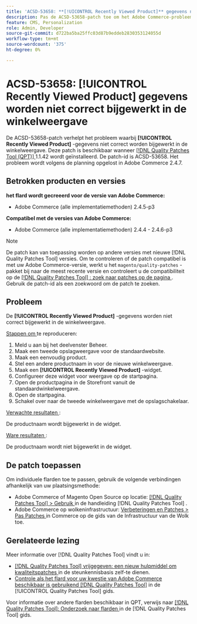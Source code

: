 ```yaml
---
title: 'ACSD-53658: **[!UICONTROL Recently Viewed Product]** gegevens niet correct bijgewerkt in winkelweergave'
description: Pas de ACSD-53658-patch toe om het Adobe Commerce-probleem op te lossen, waarbij **[!UICONTROL Recently Viewed Product]** gegevens niet correct worden bijgewerkt in de winkelweergave.
feature: CMS, Personalization
role: Admin, Developer
source-git-commit: d722ba5ba25ffc03d87b9eddeb2830353124055d
workflow-type: tm+mt
source-wordcount: '375'
ht-degree: 0%

---
```


# ACSD-53658: **[!UICONTROL Recently Viewed Product]** gegevens worden niet correct bijgewerkt in de winkelweergave

De ACSD-53658-patch verhelpt het probleem waarbij **[!UICONTROL Recently Viewed Product]** -gegevens niet correct worden bijgewerkt in de winkelweergave. Deze patch is beschikbaar wanneer [[!DNL Quality Patches Tool (QPT)] ](https://experienceleague.adobe.com/en/docs/commerce-knowledge-base/kb/announcements/commerce-announcements/magento-quality-patches-released-new-tool-to-self-serve-quality-patches) 1.1.42 wordt geïnstalleerd. De patch-id is ACSD-53658. Het probleem wordt volgens de planning opgelost in Adobe Commerce 2.4.7.

## Betrokken producten en versies

**het flard wordt gecreeerd voor de versie van Adobe Commerce:**

* Adobe Commerce (alle implementatiemethoden) 2.4.5-p3

**Compatibel met de versies van Adobe Commerce:**

* Adobe Commerce (alle implementatiemethoden) 2.4.4 - 2.4.6-p3

>[!NOTE]
>
>De patch kan van toepassing worden op andere versies met nieuwe [!DNL Quality Patches Tool] versies. Om te controleren of de patch compatibel is met uw Adobe Commerce-versie, werkt u het `magento/quality-patches` -pakket bij naar de meest recente versie en controleert u de compatibiliteit op de [[!DNL Quality Patches Tool] : zoek naar patches op de pagina ](https://experienceleague.adobe.com/tools/commerce-quality-patches/index.html) . Gebruik de patch-id als een zoekwoord om de patch te zoeken.

## Probleem

De **[!UICONTROL Recently Viewed Product]** -gegevens worden niet correct bijgewerkt in de winkelweergave.

<u> Stappen om </u> te reproduceren:

1. Meld u aan bij het deelvenster Beheer.
1. Maak een tweede opslagweergave voor de standaardwebsite.
1. Maak een eenvoudig product.
1. Stel een andere productnaam in voor de nieuwe winkelweergave.
1. Maak een **[!UICONTROL Recently Viewed Product]** -widget.
1. Configureer deze widget voor weergave op de startpagina.
1. Open de productpagina in de Storefront vanuit de standaardwinkelweergave.
1. Open de startpagina.
1. Schakel over naar de tweede winkelweergave met de opslagschakelaar.

<u> Verwachte resultaten </u>:

De productnaam wordt bijgewerkt in de widget.

<u> Ware resultaten </u>:

De productnaam wordt niet bijgewerkt in de widget.

## De patch toepassen

Om individuele flarden toe te passen, gebruik de volgende verbindingen afhankelijk van uw plaatsingsmethode:

* Adobe Commerce of Magento Open Source op locatie: [[!DNL Quality Patches Tool]  > Gebruik ](https://experienceleague.adobe.com/docs/commerce-operations/tools/quality-patches-tool/usage.html) in de handleiding [!DNL Quality Patches Tool] .
* Adobe Commerce op wolkeninfrastructuur: [ Verbeteringen en Patches > Pas Patches ](https://experienceleague.adobe.com/docs/commerce-cloud-service/user-guide/develop/upgrade/apply-patches.html) in Commerce op de gids van de Infrastructuur van de Wolk toe.

## Gerelateerde lezing

Meer informatie over [!DNL Quality Patches Tool] vindt u in:

* [[!DNL Quality Patches Tool]  vrijgegeven: een nieuw hulpmiddel om kwaliteitspatches ](https://experienceleague.adobe.com/en/docs/commerce-knowledge-base/kb/announcements/commerce-announcements/magento-quality-patches-released-new-tool-to-self-serve-quality-patches) in de steunkennisbasis zelf-te dienen.
* [ Controle als het flard voor uw kwestie van Adobe Commerce beschikbaar is gebruikend  [!DNL Quality Patches Tool]](/help/tools/quality-patches-tool/patches-available-in-qpt/check-patch-for-magento-issue-with-magento-quality-patches.md) in de [!UICONTROL Quality Patches Tool] gids.


Voor informatie over andere flarden beschikbaar in QPT, verwijs naar [[!DNL Quality Patches Tool]: Onderzoek naar flarden ](https://experienceleague.adobe.com/tools/commerce-quality-patches/index.html) in de [!DNL Quality Patches Tool] gids.
